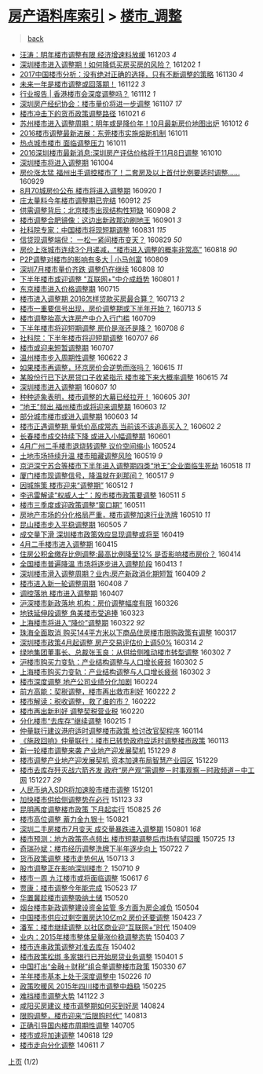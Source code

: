 [房产语料库索引](../../README.md)  > [楼市_调整](楼市_调整.md)
====
> [back](../README.md)

- [汪涛：明年楼市调整有限 经济增速料放缓](http://jkwz.applinzi.com/ittc/6907251217599562757.html#%E6%B1%AA%E6%B6%9B%EF%BC%9A%E6%98%8E%E5%B9%B4%E6%A5%BC%E5%B8%82%E8%B0%83%E6%95%B4%E6%9C%89%E9%99%90+%E7%BB%8F%E6%B5%8E%E5%A2%9E%E9%80%9F%E6%96%99%E6%94%BE%E7%BC%93) 161203 *4* 
- [深圳楼市进入调整期！如何降低买房买房的风险？](http://jkwz.applinzi.com/ittc/6907105115889992709.html#%E6%B7%B1%E5%9C%B3%E6%A5%BC%E5%B8%82%E8%BF%9B%E5%85%A5%E8%B0%83%E6%95%B4%E6%9C%9F%EF%BC%81%E5%A6%82%E4%BD%95%E9%99%8D%E4%BD%8E%E4%B9%B0%E6%88%BF%E4%B9%B0%E6%88%BF%E7%9A%84%E9%A3%8E%E9%99%A9%EF%BC%9F) 161202 *1* 
- [2017中国楼市分析：没有绝对正确的选择，只有不断调整的策略](http://jkwz.applinzi.com/ittc/6906321031051871236.html#2017%E4%B8%AD%E5%9B%BD%E6%A5%BC%E5%B8%82%E5%88%86%E6%9E%90%EF%BC%9A%E6%B2%A1%E6%9C%89%E7%BB%9D%E5%AF%B9%E6%AD%A3%E7%A1%AE%E7%9A%84%E9%80%89%E6%8B%A9%EF%BC%8C%E5%8F%AA%E6%9C%89%E4%B8%8D%E6%96%AD%E8%B0%83%E6%95%B4%E7%9A%84%E7%AD%96%E7%95%A5) 161130 *4* 
- [未来一年是楼市调整或回落期！](http://jkwz.applinzi.com/ittc/6903238426777617412.html#%E6%9C%AA%E6%9D%A5%E4%B8%80%E5%B9%B4%E6%98%AF%E6%A5%BC%E5%B8%82%E8%B0%83%E6%95%B4%E6%88%96%E5%9B%9E%E8%90%BD%E6%9C%9F%EF%BC%81) 161122 *3* 
- [行业报告 | 香港楼市会深度调整吗？](http://jkwz.applinzi.com/ittc/6899645453527680004.html#%E8%A1%8C%E4%B8%9A%E6%8A%A5%E5%91%8A+%7C+%E9%A6%99%E6%B8%AF%E6%A5%BC%E5%B8%82%E4%BC%9A%E6%B7%B1%E5%BA%A6%E8%B0%83%E6%95%B4%E5%90%97%EF%BC%9F) 161112 *1* 
- [深圳房产经纪协会：楼市量价将进一步调整](http://jkwz.applinzi.com/ittc/6897826134086910980.html#%E6%B7%B1%E5%9C%B3%E6%88%BF%E4%BA%A7%E7%BB%8F%E7%BA%AA%E5%8D%8F%E4%BC%9A%EF%BC%9A%E6%A5%BC%E5%B8%82%E9%87%8F%E4%BB%B7%E5%B0%86%E8%BF%9B%E4%B8%80%E6%AD%A5%E8%B0%83%E6%95%B4) 161107 *17* 
- [楼市冲击下的货币政策调整路径](http://jkwz.applinzi.com/ittc/6891246561278821380.html#%E6%A5%BC%E5%B8%82%E5%86%B2%E5%87%BB%E4%B8%8B%E7%9A%84%E8%B4%A7%E5%B8%81%E6%94%BF%E7%AD%96%E8%B0%83%E6%95%B4%E8%B7%AF%E5%BE%84) 161021 *6* 
- [苏州楼市进入调整周期：明年或是降价年！10月最新房价地图出炉](http://jkwz.applinzi.com/ittc/6888049696236372996.html#%E8%8B%8F%E5%B7%9E%E6%A5%BC%E5%B8%82%E8%BF%9B%E5%85%A5%E8%B0%83%E6%95%B4%E5%91%A8%E6%9C%9F%EF%BC%9A%E6%98%8E%E5%B9%B4%E6%88%96%E6%98%AF%E9%99%8D%E4%BB%B7%E5%B9%B4%EF%BC%8110%E6%9C%88%E6%9C%80%E6%96%B0%E6%88%BF%E4%BB%B7%E5%9C%B0%E5%9B%BE%E5%87%BA%E7%82%89) 161012 *6* 
- [2016楼市调整最新进展：东莞楼市实施熔断机制](http://jkwz.applinzi.com/ittc/6887663833144886276.html#2016%E6%A5%BC%E5%B8%82%E8%B0%83%E6%95%B4%E6%9C%80%E6%96%B0%E8%BF%9B%E5%B1%95%EF%BC%9A%E4%B8%9C%E8%8E%9E%E6%A5%BC%E5%B8%82%E5%AE%9E%E6%96%BD%E7%86%94%E6%96%AD%E6%9C%BA%E5%88%B6) 161011  
- [热点城市楼市 面临调整压力](http://jkwz.applinzi.com/ittc/6887551720506262533.html#%E7%83%AD%E7%82%B9%E5%9F%8E%E5%B8%82%E6%A5%BC%E5%B8%82+%E9%9D%A2%E4%B8%B4%E8%B0%83%E6%95%B4%E5%8E%8B%E5%8A%9B) 161011  
- [2016深圳楼市最新消息:深圳房产评估价格将于11月8日调整](http://jkwz.applinzi.com/ittc/6887296837853119492.html#2016%E6%B7%B1%E5%9C%B3%E6%A5%BC%E5%B8%82%E6%9C%80%E6%96%B0%E6%B6%88%E6%81%AF%3A%E6%B7%B1%E5%9C%B3%E6%88%BF%E4%BA%A7%E8%AF%84%E4%BC%B0%E4%BB%B7%E6%A0%BC%E5%B0%86%E4%BA%8E11%E6%9C%888%E6%97%A5%E8%B0%83%E6%95%B4) 161010  
- [深圳楼市将进入调整期](http://jkwz.applinzi.com/ittc/6885262040595170308.html#%E6%B7%B1%E5%9C%B3%E6%A5%BC%E5%B8%82%E5%B0%86%E8%BF%9B%E5%85%A5%E8%B0%83%E6%95%B4%E6%9C%9F) 161004  
- [房价涨太猛 福州出手调控楼市了！二套房及以上首付比例要适时调整......](http://jkwz.applinzi.com/ittc/6883322965600502789.html#%E6%88%BF%E4%BB%B7%E6%B6%A8%E5%A4%AA%E7%8C%9B+%E7%A6%8F%E5%B7%9E%E5%87%BA%E6%89%8B%E8%B0%83%E6%8E%A7%E6%A5%BC%E5%B8%82%E4%BA%86%EF%BC%81%E4%BA%8C%E5%A5%97%E6%88%BF%E5%8F%8A%E4%BB%A5%E4%B8%8A%E9%A6%96%E4%BB%98%E6%AF%94%E4%BE%8B%E8%A6%81%E9%80%82%E6%97%B6%E8%B0%83%E6%95%B4......) 160929  
- [8月70城房价公布 楼市将进入调整期](http://jkwz.applinzi.com/ittc/6879656546824356869.html#8%E6%9C%8870%E5%9F%8E%E6%88%BF%E4%BB%B7%E5%85%AC%E5%B8%83+%E6%A5%BC%E5%B8%82%E5%B0%86%E8%BF%9B%E5%85%A5%E8%B0%83%E6%95%B4%E6%9C%9F) 160920 *1* 
- [庄太量料今年楼市调整期已完结](http://jkwz.applinzi.com/ittc/6876968295713997828.html#%E5%BA%84%E5%A4%AA%E9%87%8F%E6%96%99%E4%BB%8A%E5%B9%B4%E6%A5%BC%E5%B8%82%E8%B0%83%E6%95%B4%E6%9C%9F%E5%B7%B2%E5%AE%8C%E7%BB%93) 160912 *25* 
- [供需调整背后：北京楼市出现结构性短缺](http://jkwz.applinzi.com/ittc/6875360956196062212.html#%E4%BE%9B%E9%9C%80%E8%B0%83%E6%95%B4%E8%83%8C%E5%90%8E%EF%BC%9A%E5%8C%97%E4%BA%AC%E6%A5%BC%E5%B8%82%E5%87%BA%E7%8E%B0%E7%BB%93%E6%9E%84%E6%80%A7%E7%9F%AD%E7%BC%BA) 160908 *2* 
- [楼市调整合肥镜像：这边出新政那边刷地王](http://jkwz.applinzi.com/ittc/6872839804437398532.html#%E6%A5%BC%E5%B8%82%E8%B0%83%E6%95%B4%E5%90%88%E8%82%A5%E9%95%9C%E5%83%8F%EF%BC%9A%E8%BF%99%E8%BE%B9%E5%87%BA%E6%96%B0%E6%94%BF%E9%82%A3%E8%BE%B9%E5%88%B7%E5%9C%B0%E7%8E%8B) 160901 *3* 
- [社科院专家：中国楼市将现短期调整](http://jkwz.applinzi.com/ittc/6872422600441070596.html#%E7%A4%BE%E7%A7%91%E9%99%A2%E4%B8%93%E5%AE%B6%EF%BC%9A%E4%B8%AD%E5%9B%BD%E6%A5%BC%E5%B8%82%E5%B0%86%E7%8E%B0%E7%9F%AD%E6%9C%9F%E8%B0%83%E6%95%B4) 160831 *115* 
- [信贷现调整端倪： 一松一紧间楼市变天？](http://jkwz.applinzi.com/ittc/6871583370735256581.html#%E4%BF%A1%E8%B4%B7%E7%8E%B0%E8%B0%83%E6%95%B4%E7%AB%AF%E5%80%AA%EF%BC%9A+%E4%B8%80%E6%9D%BE%E4%B8%80%E7%B4%A7%E9%97%B4%E6%A5%BC%E5%B8%82%E5%8F%98%E5%A4%A9%EF%BC%9F) 160829 *50* 
- [房价上涨城市连续3个月递减，“楼市进入调整的概率非常高”](http://jkwz.applinzi.com/ittc/6867660395464098821.html#%E6%88%BF%E4%BB%B7%E4%B8%8A%E6%B6%A8%E5%9F%8E%E5%B8%82%E8%BF%9E%E7%BB%AD3%E4%B8%AA%E6%9C%88%E9%80%92%E5%87%8F%EF%BC%8C%E2%80%9C%E6%A5%BC%E5%B8%82%E8%BF%9B%E5%85%A5%E8%B0%83%E6%95%B4%E7%9A%84%E6%A6%82%E7%8E%87%E9%9D%9E%E5%B8%B8%E9%AB%98%E2%80%9D) 160818 *90* 
- [P2P调整对楼市的影响有多大 | 小马创富](http://jkwz.applinzi.com/ittc/6864281255516046340.html#P2P%E8%B0%83%E6%95%B4%E5%AF%B9%E6%A5%BC%E5%B8%82%E7%9A%84%E5%BD%B1%E5%93%8D%E6%9C%89%E5%A4%9A%E5%A4%A7+%7C+%E5%B0%8F%E9%A9%AC%E5%88%9B%E5%AF%8C) 160809  
- [深圳7月楼市量价齐跌 调整仍在继续](http://jkwz.applinzi.com/ittc/6863790134146892804.html#%E6%B7%B1%E5%9C%B37%E6%9C%88%E6%A5%BC%E5%B8%82%E9%87%8F%E4%BB%B7%E9%BD%90%E8%B7%8C+%E8%B0%83%E6%95%B4%E4%BB%8D%E5%9C%A8%E7%BB%A7%E7%BB%AD) 160808 *10* 
- [下半年楼市或迎调整 &quot;互联网+&quot;中介成趋势](http://jkwz.applinzi.com/ittc/6861388354079425540.html#%E4%B8%8B%E5%8D%8A%E5%B9%B4%E6%A5%BC%E5%B8%82%E6%88%96%E8%BF%8E%E8%B0%83%E6%95%B4+%26quot%3B%E4%BA%92%E8%81%94%E7%BD%91%2B%26quot%3B%E4%B8%AD%E4%BB%8B%E6%88%90%E8%B6%8B%E5%8A%BF) 160801 *1* 
- [东京楼市进入价格调整期](http://jkwz.applinzi.com/ittc/6854987996260205572.html#%E4%B8%9C%E4%BA%AC%E6%A5%BC%E5%B8%82%E8%BF%9B%E5%85%A5%E4%BB%B7%E6%A0%BC%E8%B0%83%E6%95%B4%E6%9C%9F) 160715  
- [楼市进入调整期 2016怎样贷款买房最合算？](http://jkwz.applinzi.com/ittc/6854405961661547525.html#%E6%A5%BC%E5%B8%82%E8%BF%9B%E5%85%A5%E8%B0%83%E6%95%B4%E6%9C%9F+2016%E6%80%8E%E6%A0%B7%E8%B4%B7%E6%AC%BE%E4%B9%B0%E6%88%BF%E6%9C%80%E5%90%88%E7%AE%97%EF%BC%9F) 160713 *2* 
- [楼市一重要信号出现，房价调整期或下半年开始？](http://jkwz.applinzi.com/ittc/6854405696266961925.html#%E6%A5%BC%E5%B8%82%E4%B8%80%E9%87%8D%E8%A6%81%E4%BF%A1%E5%8F%B7%E5%87%BA%E7%8E%B0%EF%BC%8C%E6%88%BF%E4%BB%B7%E8%B0%83%E6%95%B4%E6%9C%9F%E6%88%96%E4%B8%8B%E5%8D%8A%E5%B9%B4%E5%BC%80%E5%A7%8B%EF%BC%9F) 160713 *5* 
- [楼市调整抬高大连房产中介入行门槛](http://jkwz.applinzi.com/ittc/6852771896160158725.html#%E6%A5%BC%E5%B8%82%E8%B0%83%E6%95%B4%E6%8A%AC%E9%AB%98%E5%A4%A7%E8%BF%9E%E6%88%BF%E4%BA%A7%E4%B8%AD%E4%BB%8B%E5%85%A5%E8%A1%8C%E9%97%A8%E6%A7%9B) 160709  
- [下半年楼市将迎短期调整 房价是涨还是降？](http://jkwz.applinzi.com/ittc/6852416198641452036.html#%E4%B8%8B%E5%8D%8A%E5%B9%B4%E6%A5%BC%E5%B8%82%E5%B0%86%E8%BF%8E%E7%9F%AD%E6%9C%9F%E8%B0%83%E6%95%B4+%E6%88%BF%E4%BB%B7%E6%98%AF%E6%B6%A8%E8%BF%98%E6%98%AF%E9%99%8D%EF%BC%9F) 160708 *6* 
- [社科院：下半年楼市将迎短期调整](http://jkwz.applinzi.com/ittc/6852020253512696837.html#%E7%A4%BE%E7%A7%91%E9%99%A2%EF%BC%9A%E4%B8%8B%E5%8D%8A%E5%B9%B4%E6%A5%BC%E5%B8%82%E5%B0%86%E8%BF%8E%E7%9F%AD%E6%9C%9F%E8%B0%83%E6%95%B4) 160707 *66* 
- [楼市或迎来短暂调整期](http://jkwz.applinzi.com/ittc/6851940048400024580.html#%E6%A5%BC%E5%B8%82%E6%88%96%E8%BF%8E%E6%9D%A5%E7%9F%AD%E6%9A%82%E8%B0%83%E6%95%B4%E6%9C%9F) 160707  
- [温州楼市步入周期性调整](http://jkwz.applinzi.com/ittc/6846479318389359620.html#%E6%B8%A9%E5%B7%9E%E6%A5%BC%E5%B8%82%E6%AD%A5%E5%85%A5%E5%91%A8%E6%9C%9F%E6%80%A7%E8%B0%83%E6%95%B4) 160622 *3* 
- [如果楼市再调整，环京房价会逆势而涨吗？](http://jkwz.applinzi.com/ittc/6843991137702118405.html#%E5%A6%82%E6%9E%9C%E6%A5%BC%E5%B8%82%E5%86%8D%E8%B0%83%E6%95%B4%EF%BC%8C%E7%8E%AF%E4%BA%AC%E6%88%BF%E4%BB%B7%E4%BC%9A%E9%80%86%E5%8A%BF%E8%80%8C%E6%B6%A8%E5%90%97%EF%BC%9F) 160615 *11* 
- [某股份行已下达房贷口子收紧指示 楼市接下来大概率调整](http://jkwz.applinzi.com/ittc/6843897942435693573.html#%E6%9F%90%E8%82%A1%E4%BB%BD%E8%A1%8C%E5%B7%B2%E4%B8%8B%E8%BE%BE%E6%88%BF%E8%B4%B7%E5%8F%A3%E5%AD%90%E6%94%B6%E7%B4%A7%E6%8C%87%E7%A4%BA+%E6%A5%BC%E5%B8%82%E6%8E%A5%E4%B8%8B%E6%9D%A5%E5%A4%A7%E6%A6%82%E7%8E%87%E8%B0%83%E6%95%B4) 160615 *74* 
- [深圳楼市进入调整期](http://jkwz.applinzi.com/ittc/6841016142277379076.html#%E6%B7%B1%E5%9C%B3%E6%A5%BC%E5%B8%82%E8%BF%9B%E5%85%A5%E8%B0%83%E6%95%B4%E6%9C%9F) 160607 *10* 
- [种种迹象表明，楼市调整的大幕已经拉开！](http://jkwz.applinzi.com/ittc/6840182834924618757.html#%E7%A7%8D%E7%A7%8D%E8%BF%B9%E8%B1%A1%E8%A1%A8%E6%98%8E%EF%BC%8C%E6%A5%BC%E5%B8%82%E8%B0%83%E6%95%B4%E7%9A%84%E5%A4%A7%E5%B9%95%E5%B7%B2%E7%BB%8F%E6%8B%89%E5%BC%80%EF%BC%81) 160605 *301* 
- [“地王”频出 福州楼市或将迎来调整期](http://jkwz.applinzi.com/ittc/6839421831404323844.html#%E2%80%9C%E5%9C%B0%E7%8E%8B%E2%80%9D%E9%A2%91%E5%87%BA+%E7%A6%8F%E5%B7%9E%E6%A5%BC%E5%B8%82%E6%88%96%E5%B0%86%E8%BF%8E%E6%9D%A5%E8%B0%83%E6%95%B4%E6%9C%9F) 160603 *12* 
- [部分城市楼市或进入调整期](http://jkwz.applinzi.com/ittc/6839398448427959301.html#%E9%83%A8%E5%88%86%E5%9F%8E%E5%B8%82%E6%A5%BC%E5%B8%82%E6%88%96%E8%BF%9B%E5%85%A5%E8%B0%83%E6%95%B4%E6%9C%9F) 160603 *14* 
- [楼市正遇调整期 量低价高成常态 当前该不该追高买入？](http://jkwz.applinzi.com/ittc/6839067278867694597.html#%E6%A5%BC%E5%B8%82%E6%AD%A3%E9%81%87%E8%B0%83%E6%95%B4%E6%9C%9F+%E9%87%8F%E4%BD%8E%E4%BB%B7%E9%AB%98%E6%88%90%E5%B8%B8%E6%80%81+%E5%BD%93%E5%89%8D%E8%AF%A5%E4%B8%8D%E8%AF%A5%E8%BF%BD%E9%AB%98%E4%B9%B0%E5%85%A5%EF%BC%9F) 160602 *2* 
- [长春楼市成交持续下降 或进入小幅调整期](http://jkwz.applinzi.com/ittc/6838675910563464196.html#%E9%95%BF%E6%98%A5%E6%A5%BC%E5%B8%82%E6%88%90%E4%BA%A4%E6%8C%81%E7%BB%AD%E4%B8%8B%E9%99%8D+%E6%88%96%E8%BF%9B%E5%85%A5%E5%B0%8F%E5%B9%85%E8%B0%83%E6%95%B4%E6%9C%9F) 160601  
- [4月广州二手楼市退烧转调整 议价空间缩小](http://jkwz.applinzi.com/ittc/6835852327520830468.html#4%E6%9C%88%E5%B9%BF%E5%B7%9E%E4%BA%8C%E6%89%8B%E6%A5%BC%E5%B8%82%E9%80%80%E7%83%A7%E8%BD%AC%E8%B0%83%E6%95%B4+%E8%AE%AE%E4%BB%B7%E7%A9%BA%E9%97%B4%E7%BC%A9%E5%B0%8F) 160524  
- [土地市场持续升温 楼市暗藏调整风险](http://jkwz.applinzi.com/ittc/6833933296769434629.html#%E5%9C%9F%E5%9C%B0%E5%B8%82%E5%9C%BA%E6%8C%81%E7%BB%AD%E5%8D%87%E6%B8%A9+%E6%A5%BC%E5%B8%82%E6%9A%97%E8%97%8F%E8%B0%83%E6%95%B4%E9%A3%8E%E9%99%A9) 160519 *9* 
- [京沪深宁苏合等楼市下半年进入调整期四类“地王”企业面临生死劫](http://jkwz.applinzi.com/ittc/6833499868169241604.html#%E4%BA%AC%E6%B2%AA%E6%B7%B1%E5%AE%81%E8%8B%8F%E5%90%88%E7%AD%89%E6%A5%BC%E5%B8%82%E4%B8%8B%E5%8D%8A%E5%B9%B4%E8%BF%9B%E5%85%A5%E8%B0%83%E6%95%B4%E6%9C%9F%E5%9B%9B%E7%B1%BB%E2%80%9C%E5%9C%B0%E7%8E%8B%E2%80%9D%E4%BC%81%E4%B8%9A%E9%9D%A2%E4%B8%B4%E7%94%9F%E6%AD%BB%E5%8A%AB) 160518 *11* 
- [厦门楼市现调整信号，降温就在刹那间？](http://jkwz.applinzi.com/ittc/6833119057595073540.html#%E5%8E%A6%E9%97%A8%E6%A5%BC%E5%B8%82%E7%8E%B0%E8%B0%83%E6%95%B4%E4%BF%A1%E5%8F%B7%EF%BC%8C%E9%99%8D%E6%B8%A9%E5%B0%B1%E5%9C%A8%E5%88%B9%E9%82%A3%E9%97%B4%EF%BC%9F) 160517 *9* 
- [因城施策 楼市迎来“调整期”](http://jkwz.applinzi.com/ittc/6831268177757340676.html#%E5%9B%A0%E5%9F%8E%E6%96%BD%E7%AD%96+%E6%A5%BC%E5%B8%82%E8%BF%8E%E6%9D%A5%E2%80%9C%E8%B0%83%E6%95%B4%E6%9C%9F%E2%80%9D) 160512 *1* 
- [李迅雷解读“权威人士”：股市楼市政策要调整](http://jkwz.applinzi.com/ittc/6831069232452076548.html#%E6%9D%8E%E8%BF%85%E9%9B%B7%E8%A7%A3%E8%AF%BB%E2%80%9C%E6%9D%83%E5%A8%81%E4%BA%BA%E5%A3%AB%E2%80%9D%EF%BC%9A%E8%82%A1%E5%B8%82%E6%A5%BC%E5%B8%82%E6%94%BF%E7%AD%96%E8%A6%81%E8%B0%83%E6%95%B4) 160511 *5* 
- [楼市三季度或迎政策调整“窗口期”](http://jkwz.applinzi.com/ittc/6830770870850946052.html#%E6%A5%BC%E5%B8%82%E4%B8%89%E5%AD%A3%E5%BA%A6%E6%88%96%E8%BF%8E%E6%94%BF%E7%AD%96%E8%B0%83%E6%95%B4%E2%80%9C%E7%AA%97%E5%8F%A3%E6%9C%9F%E2%80%9D) 160511  
- [房地产市场的分化格局严重，楼市调整加速行业洗牌](http://jkwz.applinzi.com/ittc/6830543288947704836.html#%E6%88%BF%E5%9C%B0%E4%BA%A7%E5%B8%82%E5%9C%BA%E7%9A%84%E5%88%86%E5%8C%96%E6%A0%BC%E5%B1%80%E4%B8%A5%E9%87%8D%EF%BC%8C%E6%A5%BC%E5%B8%82%E8%B0%83%E6%95%B4%E5%8A%A0%E9%80%9F%E8%A1%8C%E4%B8%9A%E6%B4%97%E7%89%8C) 160510 *11* 
- [昆山楼市步入平稳调整期](http://jkwz.applinzi.com/ittc/6828665965214434309.html#%E6%98%86%E5%B1%B1%E6%A5%BC%E5%B8%82%E6%AD%A5%E5%85%A5%E5%B9%B3%E7%A8%B3%E8%B0%83%E6%95%B4%E6%9C%9F) 160505 *7* 
- [成交量下滑 深圳楼市政策效应显现调整或将至](http://jkwz.applinzi.com/ittc/6822722323408749572.html#%E6%88%90%E4%BA%A4%E9%87%8F%E4%B8%8B%E6%BB%91+%E6%B7%B1%E5%9C%B3%E6%A5%BC%E5%B8%82%E6%94%BF%E7%AD%96%E6%95%88%E5%BA%94%E6%98%BE%E7%8E%B0%E8%B0%83%E6%95%B4%E6%88%96%E5%B0%86%E8%87%B3) 160419  
- [4月二手楼市进入调整期](http://jkwz.applinzi.com/ittc/6821197195575297028.html#4%E6%9C%88%E4%BA%8C%E6%89%8B%E6%A5%BC%E5%B8%82%E8%BF%9B%E5%85%A5%E8%B0%83%E6%95%B4%E6%9C%9F) 160415  
- [住房公积金缴存比例调整:最高比例降至12% 是否影响楼市房价？](http://jkwz.applinzi.com/ittc/6820987576718459908.html#%E4%BD%8F%E6%88%BF%E5%85%AC%E7%A7%AF%E9%87%91%E7%BC%B4%E5%AD%98%E6%AF%94%E4%BE%8B%E8%B0%83%E6%95%B4%3A%E6%9C%80%E9%AB%98%E6%AF%94%E4%BE%8B%E9%99%8D%E8%87%B312%25+%E6%98%AF%E5%90%A6%E5%BD%B1%E5%93%8D%E6%A5%BC%E5%B8%82%E6%88%BF%E4%BB%B7%EF%BC%9F) 160414  
- [全国楼市普遍降温 市场将逐步进入调整阶段](http://jkwz.applinzi.com/ittc/6820604920428233733.html#%E5%85%A8%E5%9B%BD%E6%A5%BC%E5%B8%82%E6%99%AE%E9%81%8D%E9%99%8D%E6%B8%A9+%E5%B8%82%E5%9C%BA%E5%B0%86%E9%80%90%E6%AD%A5%E8%BF%9B%E5%85%A5%E8%B0%83%E6%95%B4%E9%98%B6%E6%AE%B5) 160413 *1* 
- [深圳楼市滑入调整周期？业内:房产新政消化期短暂](http://jkwz.applinzi.com/ittc/6818997372151399429.html#%E6%B7%B1%E5%9C%B3%E6%A5%BC%E5%B8%82%E6%BB%91%E5%85%A5%E8%B0%83%E6%95%B4%E5%91%A8%E6%9C%9F%EF%BC%9F%E4%B8%9A%E5%86%85%3A%E6%88%BF%E4%BA%A7%E6%96%B0%E6%94%BF%E6%B6%88%E5%8C%96%E6%9C%9F%E7%9F%AD%E6%9A%82) 160409 *2* 
- [楼市进入新一轮调整周期](http://jkwz.applinzi.com/ittc/6818583509954200581.html#%E6%A5%BC%E5%B8%82%E8%BF%9B%E5%85%A5%E6%96%B0%E4%B8%80%E8%BD%AE%E8%B0%83%E6%95%B4%E5%91%A8%E6%9C%9F) 160408 *7* 
- [调控落地 楼市进入调整期](http://jkwz.applinzi.com/ittc/6818310556364571652.html#%E8%B0%83%E6%8E%A7%E8%90%BD%E5%9C%B0+%E6%A5%BC%E5%B8%82%E8%BF%9B%E5%85%A5%E8%B0%83%E6%95%B4%E6%9C%9F) 160407  
- [沪深楼市新政落地 机构：房价调整幅度有限](http://jkwz.applinzi.com/ittc/6813926227484083205.html#%E6%B2%AA%E6%B7%B1%E6%A5%BC%E5%B8%82%E6%96%B0%E6%94%BF%E8%90%BD%E5%9C%B0+%E6%9C%BA%E6%9E%84%EF%BC%9A%E6%88%BF%E4%BB%B7%E8%B0%83%E6%95%B4%E5%B9%85%E5%BA%A6%E6%9C%89%E9%99%90) 160326  
- [地铁延伸段调整 角美楼市受追捧](http://jkwz.applinzi.com/ittc/6812703163383546885.html#%E5%9C%B0%E9%93%81%E5%BB%B6%E4%BC%B8%E6%AE%B5%E8%B0%83%E6%95%B4+%E8%A7%92%E7%BE%8E%E6%A5%BC%E5%B8%82%E5%8F%97%E8%BF%BD%E6%8D%A7) 160323  
- [上海楼市将进入“降价”调整期](http://jkwz.applinzi.com/ittc/6812357818959004677.html#%E4%B8%8A%E6%B5%B7%E6%A5%BC%E5%B8%82%E5%B0%86%E8%BF%9B%E5%85%A5%E2%80%9C%E9%99%8D%E4%BB%B7%E2%80%9D%E8%B0%83%E6%95%B4%E6%9C%9F) 160322 *92* 
- [珠海全面取消 购买144平方米以下商品住房楼市限购政策有调整](http://jkwz.applinzi.com/ittc/6810503620621517828.html#%E7%8F%A0%E6%B5%B7%E5%85%A8%E9%9D%A2%E5%8F%96%E6%B6%88+%E8%B4%AD%E4%B9%B0144%E5%B9%B3%E6%96%B9%E7%B1%B3%E4%BB%A5%E4%B8%8B%E5%95%86%E5%93%81%E4%BD%8F%E6%88%BF%E6%A5%BC%E5%B8%82%E9%99%90%E8%B4%AD%E6%94%BF%E7%AD%96%E6%9C%89%E8%B0%83%E6%95%B4) 160317  
- [深圳楼市政策4月起调整 房产交易评估价上调50%](http://jkwz.applinzi.com/ittc/6809476045979780100.html#%E6%B7%B1%E5%9C%B3%E6%A5%BC%E5%B8%82%E6%94%BF%E7%AD%964%E6%9C%88%E8%B5%B7%E8%B0%83%E6%95%B4+%E6%88%BF%E4%BA%A7%E4%BA%A4%E6%98%93%E8%AF%84%E4%BC%B0%E4%BB%B7%E4%B8%8A%E8%B0%8350%25) 160314 *2* 
- [绿地集团董事长、总裁张玉良：从供给侧推动楼市转型调整](http://jkwz.applinzi.com/ittc/6805112147424052229.html#%E7%BB%BF%E5%9C%B0%E9%9B%86%E5%9B%A2%E8%91%A3%E4%BA%8B%E9%95%BF%E3%80%81%E6%80%BB%E8%A3%81%E5%BC%A0%E7%8E%89%E8%89%AF%EF%BC%9A%E4%BB%8E%E4%BE%9B%E7%BB%99%E4%BE%A7%E6%8E%A8%E5%8A%A8%E6%A5%BC%E5%B8%82%E8%BD%AC%E5%9E%8B%E8%B0%83%E6%95%B4) 160302 *7* 
- [沪楼市购买力变轨：产业结构调整与人口增长疲弱](http://jkwz.applinzi.com/ittc/6804890336656622596.html#%E6%B2%AA%E6%A5%BC%E5%B8%82%E8%B4%AD%E4%B9%B0%E5%8A%9B%E5%8F%98%E8%BD%A8%EF%BC%9A%E4%BA%A7%E4%B8%9A%E7%BB%93%E6%9E%84%E8%B0%83%E6%95%B4%E4%B8%8E%E4%BA%BA%E5%8F%A3%E5%A2%9E%E9%95%BF%E7%96%B2%E5%BC%B1) 160302 *5* 
- [上海楼市购买力变轨：产业结构调整与人口增长疲弱](http://jkwz.applinzi.com/ittc/6804833731357443077.html#%E4%B8%8A%E6%B5%B7%E6%A5%BC%E5%B8%82%E8%B4%AD%E4%B9%B0%E5%8A%9B%E5%8F%98%E8%BD%A8%EF%BC%9A%E4%BA%A7%E4%B8%9A%E7%BB%93%E6%9E%84%E8%B0%83%E6%95%B4%E4%B8%8E%E4%BA%BA%E5%8F%A3%E5%A2%9E%E9%95%BF%E7%96%B2%E5%BC%B1) 160302 *3* 
- [楼市深度调整 地产公司业绩分化加剧](http://jkwz.applinzi.com/ittc/6802189326586741764.html#%E6%A5%BC%E5%B8%82%E6%B7%B1%E5%BA%A6%E8%B0%83%E6%95%B4+%E5%9C%B0%E4%BA%A7%E5%85%AC%E5%8F%B8%E4%B8%9A%E7%BB%A9%E5%88%86%E5%8C%96%E5%8A%A0%E5%89%A7) 160224  
- [前方高能：契税调整，楼市再出救市利好](http://jkwz.applinzi.com/ittc/6801702608871883780.html#%E5%89%8D%E6%96%B9%E9%AB%98%E8%83%BD%EF%BC%9A%E5%A5%91%E7%A8%8E%E8%B0%83%E6%95%B4%EF%BC%8C%E6%A5%BC%E5%B8%82%E5%86%8D%E5%87%BA%E6%95%91%E5%B8%82%E5%88%A9%E5%A5%BD) 160222 *2* 
- [楼市解读：税收调整，救了谁的市？](http://jkwz.applinzi.com/ittc/6801626768255484932.html#%E6%A5%BC%E5%B8%82%E8%A7%A3%E8%AF%BB%EF%BC%9A%E7%A8%8E%E6%94%B6%E8%B0%83%E6%95%B4%EF%BC%8C%E6%95%91%E4%BA%86%E8%B0%81%E7%9A%84%E5%B8%82%EF%BC%9F) 160222  
- [楼市再出新利好 调整契税营业税](http://jkwz.applinzi.com/ittc/6800890078389863429.html#%E6%A5%BC%E5%B8%82%E5%86%8D%E5%87%BA%E6%96%B0%E5%88%A9%E5%A5%BD+%E8%B0%83%E6%95%B4%E5%A5%91%E7%A8%8E%E8%90%A5%E4%B8%9A%E7%A8%8E) 160220  
- [分化楼市“去库存”继续调整](http://jkwz.applinzi.com/ittc/6799017594879214597.html#%E5%88%86%E5%8C%96%E6%A5%BC%E5%B8%82%E2%80%9C%E5%8E%BB%E5%BA%93%E5%AD%98%E2%80%9D%E7%BB%A7%E7%BB%AD%E8%B0%83%E6%95%B4) 160215 *1* 
- [仲量联行建议港府适时调整楼市政策 检讨改官契程序](http://jkwz.applinzi.com/ittc/6787072752464954372.html#%E4%BB%B2%E9%87%8F%E8%81%94%E8%A1%8C%E5%BB%BA%E8%AE%AE%E6%B8%AF%E5%BA%9C%E9%80%82%E6%97%B6%E8%B0%83%E6%95%B4%E6%A5%BC%E5%B8%82%E6%94%BF%E7%AD%96+%E6%A3%80%E8%AE%A8%E6%94%B9%E5%AE%98%E5%A5%91%E7%A8%8B%E5%BA%8F) 160114  
- [《施政回响》仲量联行：楼市已转势政府应适时调整楼市政策](http://jkwz.applinzi.com/ittc/6786869521306616837.html#%E3%80%8A%E6%96%BD%E6%94%BF%E5%9B%9E%E5%93%8D%E3%80%8B%E4%BB%B2%E9%87%8F%E8%81%94%E8%A1%8C%EF%BC%9A%E6%A5%BC%E5%B8%82%E5%B7%B2%E8%BD%AC%E5%8A%BF%E6%94%BF%E5%BA%9C%E5%BA%94%E9%80%82%E6%97%B6%E8%B0%83%E6%95%B4%E6%A5%BC%E5%B8%82%E6%94%BF%E7%AD%96) 160113  
- [新一轮楼市调整来袭 产业地产迎发展契机](http://jkwz.applinzi.com/ittc/6781229834781066245.html#%E6%96%B0%E4%B8%80%E8%BD%AE%E6%A5%BC%E5%B8%82%E8%B0%83%E6%95%B4%E6%9D%A5%E8%A2%AD+%E4%BA%A7%E4%B8%9A%E5%9C%B0%E4%BA%A7%E8%BF%8E%E5%8F%91%E5%B1%95%E5%A5%91%E6%9C%BA) 151229 *8* 
- [楼市调整产业地产迎发展契机 资本加速布局智慧产业园区](http://jkwz.applinzi.com/ittc/6781029694472455172.html#%E6%A5%BC%E5%B8%82%E8%B0%83%E6%95%B4%E4%BA%A7%E4%B8%9A%E5%9C%B0%E4%BA%A7%E8%BF%8E%E5%8F%91%E5%B1%95%E5%A5%91%E6%9C%BA+%E8%B5%84%E6%9C%AC%E5%8A%A0%E9%80%9F%E5%B8%83%E5%B1%80%E6%99%BA%E6%85%A7%E4%BA%A7%E4%B8%9A%E5%9B%AD%E5%8C%BA) 151229  
- [楼市去库存歼灭战六箭齐发 政府“房产观”需调整－时事观察－时政频道－中工网](http://jkwz.applinzi.com/ittc/6780311577333072900.html#%E6%A5%BC%E5%B8%82%E5%8E%BB%E5%BA%93%E5%AD%98%E6%AD%BC%E7%81%AD%E6%88%98%E5%85%AD%E7%AE%AD%E9%BD%90%E5%8F%91+%E6%94%BF%E5%BA%9C%E2%80%9C%E6%88%BF%E4%BA%A7%E8%A7%82%E2%80%9D%E9%9C%80%E8%B0%83%E6%95%B4%EF%BC%8D%E6%97%B6%E4%BA%8B%E8%A7%82%E5%AF%9F%EF%BC%8D%E6%97%B6%E6%94%BF%E9%A2%91%E9%81%93%EF%BC%8D%E4%B8%AD%E5%B7%A5%E7%BD%91) 151227 *29* 
- [人民币纳入SDR将加速股市楼市调整](http://jkwz.applinzi.com/ittc/6770755023512536068.html#%E4%BA%BA%E6%B0%91%E5%B8%81%E7%BA%B3%E5%85%A5SDR%E5%B0%86%E5%8A%A0%E9%80%9F%E8%82%A1%E5%B8%82%E6%A5%BC%E5%B8%82%E8%B0%83%E6%95%B4) 151201  
- [加快楼市供给侧调整势在必行](http://jkwz.applinzi.com/ittc/6767663862220588036.html#%E5%8A%A0%E5%BF%AB%E6%A5%BC%E5%B8%82%E4%BE%9B%E7%BB%99%E4%BE%A7%E8%B0%83%E6%95%B4%E5%8A%BF%E5%9C%A8%E5%BF%85%E8%A1%8C) 151123 *33* 
- [昆明再度调整楼市政策 下月起实行](http://jkwz.applinzi.com/ittc/6734384153643992068.html#%E6%98%86%E6%98%8E%E5%86%8D%E5%BA%A6%E8%B0%83%E6%95%B4%E6%A5%BC%E5%B8%82%E6%94%BF%E7%AD%96+%E4%B8%8B%E6%9C%88%E8%B5%B7%E5%AE%9E%E8%A1%8C) 150825 *26* 
- [楼市高位调整 蓄力金九银十](http://jkwz.applinzi.com/ittc/6732899147227481092.html#%E6%A5%BC%E5%B8%82%E9%AB%98%E4%BD%8D%E8%B0%83%E6%95%B4+%E8%93%84%E5%8A%9B%E9%87%91%E4%B9%9D%E9%93%B6%E5%8D%81) 150821  
- [深圳二手房楼市7月变天 成交量暴跌进入调整期](http://jkwz.applinzi.com/ittc/547650615500664650.html#%E6%B7%B1%E5%9C%B3%E4%BA%8C%E6%89%8B%E6%88%BF%E6%A5%BC%E5%B8%827%E6%9C%88%E5%8F%98%E5%A4%A9+%E6%88%90%E4%BA%A4%E9%87%8F%E6%9A%B4%E8%B7%8C%E8%BF%9B%E5%85%A5%E8%B0%83%E6%95%B4%E6%9C%9F) 150801 *168* 
- [楼市预测：地方政策亮点频出 楼市短期调整后市场有望回暖](http://jkwz.applinzi.com/ittc/547650615273485791.html#%E6%A5%BC%E5%B8%82%E9%A2%84%E6%B5%8B%EF%BC%9A%E5%9C%B0%E6%96%B9%E6%94%BF%E7%AD%96%E4%BA%AE%E7%82%B9%E9%A2%91%E5%87%BA+%E6%A5%BC%E5%B8%82%E7%9F%AD%E6%9C%9F%E8%B0%83%E6%95%B4%E5%90%8E%E5%B8%82%E5%9C%BA%E6%9C%89%E6%9C%9B%E5%9B%9E%E6%9A%96) 150725 *13* 
- [奇瑞孙斌：楼市经历调整洗牌下半年逐步向上](http://jkwz.applinzi.com/ittc/547650614989404513.html#%E5%A5%87%E7%91%9E%E5%AD%99%E6%96%8C%EF%BC%9A%E6%A5%BC%E5%B8%82%E7%BB%8F%E5%8E%86%E8%B0%83%E6%95%B4%E6%B4%97%E7%89%8C%E4%B8%8B%E5%8D%8A%E5%B9%B4%E9%80%90%E6%AD%A5%E5%90%91%E4%B8%8A) 150722 *7* 
- [货币政策调整 楼市走势何从](http://jkwz.applinzi.com/ittc/547650614991178238.html#%E8%B4%A7%E5%B8%81%E6%94%BF%E7%AD%96%E8%B0%83%E6%95%B4+%E6%A5%BC%E5%B8%82%E8%B5%B0%E5%8A%BF%E4%BD%95%E4%BB%8E) 150713 *3* 
- [股市调整正在影响深圳楼市？](http://jkwz.applinzi.com/ittc/547650615040170770.html#%E8%82%A1%E5%B8%82%E8%B0%83%E6%95%B4%E6%AD%A3%E5%9C%A8%E5%BD%B1%E5%93%8D%E6%B7%B1%E5%9C%B3%E6%A5%BC%E5%B8%82%EF%BC%9F) 150710 *9* 
- [楼市一周 九江楼市或将面临调整](http://jkwz.applinzi.com/ittc/547650611422407419.html#%E6%A5%BC%E5%B8%82%E4%B8%80%E5%91%A8+%E4%B9%9D%E6%B1%9F%E6%A5%BC%E5%B8%82%E6%88%96%E5%B0%86%E9%9D%A2%E4%B8%B4%E8%B0%83%E6%95%B4) 150617 *6* 
- [贾康：楼市调整今年能完成](http://jkwz.applinzi.com/ittc/547650611411399597.html#%E8%B4%BE%E5%BA%B7%EF%BC%9A%E6%A5%BC%E5%B8%82%E8%B0%83%E6%95%B4%E4%BB%8A%E5%B9%B4%E8%83%BD%E5%AE%8C%E6%88%90) 150523 *17* 
- [华置冀趁楼市调整吸纳土储](http://jkwz.applinzi.com/ittc/547650611408240900.html#%E5%8D%8E%E7%BD%AE%E5%86%80%E8%B6%81%E6%A5%BC%E5%B8%82%E8%B0%83%E6%95%B4%E5%90%B8%E7%BA%B3%E5%9C%9F%E5%82%A8) 150520  
- [烟台楼市新政调整建设资金监管 多方面为房企减负](http://jkwz.applinzi.com/ittc/547650611408985916.html#%E7%83%9F%E5%8F%B0%E6%A5%BC%E5%B8%82%E6%96%B0%E6%94%BF%E8%B0%83%E6%95%B4%E5%BB%BA%E8%AE%BE%E8%B5%84%E9%87%91%E7%9B%91%E7%AE%A1+%E5%A4%9A%E6%96%B9%E9%9D%A2%E4%B8%BA%E6%88%BF%E4%BC%81%E5%87%8F%E8%B4%9F) 150504  
- [中国楼市供应过剩空置房达10亿m2 房价还要调整](http://jkwz.applinzi.com/ittc/547650611406913111.html#%E4%B8%AD%E5%9B%BD%E6%A5%BC%E5%B8%82%E4%BE%9B%E5%BA%94%E8%BF%87%E5%89%A9%E7%A9%BA%E7%BD%AE%E6%88%BF%E8%BE%BE10%E4%BA%BFm2+%E6%88%BF%E4%BB%B7%E8%BF%98%E8%A6%81%E8%B0%83%E6%95%B4) 150423 *7* 
- [潘军：楼市继续调整 以社区商业迎“互联网+”时代](http://jkwz.applinzi.com/ittc/547650611403413635.html#%E6%BD%98%E5%86%9B%EF%BC%9A%E6%A5%BC%E5%B8%82%E7%BB%A7%E7%BB%AD%E8%B0%83%E6%95%B4+%E4%BB%A5%E7%A4%BE%E5%8C%BA%E5%95%86%E4%B8%9A%E8%BF%8E%E2%80%9C%E4%BA%92%E8%81%94%E7%BD%91%2B%E2%80%9D%E6%97%B6%E4%BB%A3) 150409  
- [业内：2015年楼市整体呈量涨价稳调整态势](http://jkwz.applinzi.com/ittc/547650611400695103.html#%E4%B8%9A%E5%86%85%EF%BC%9A2015%E5%B9%B4%E6%A5%BC%E5%B8%82%E6%95%B4%E4%BD%93%E5%91%88%E9%87%8F%E6%B6%A8%E4%BB%B7%E7%A8%B3%E8%B0%83%E6%95%B4%E6%80%81%E5%8A%BF) 150403 *7* 
- [楼市连串政策调整对准去库存](http://jkwz.applinzi.com/ittc/547650611403476771.html#%E6%A5%BC%E5%B8%82%E8%BF%9E%E4%B8%B2%E6%94%BF%E7%AD%96%E8%B0%83%E6%95%B4%E5%AF%B9%E5%87%86%E5%8E%BB%E5%BA%93%E5%AD%98) 150402  
- [楼市政策松绑 多家银行已开始房贷业务调整](http://jkwz.applinzi.com/ittc/547650611402579550.html#%E6%A5%BC%E5%B8%82%E6%94%BF%E7%AD%96%E6%9D%BE%E7%BB%91+%E5%A4%9A%E5%AE%B6%E9%93%B6%E8%A1%8C%E5%B7%B2%E5%BC%80%E5%A7%8B%E6%88%BF%E8%B4%B7%E4%B8%9A%E5%8A%A1%E8%B0%83%E6%95%B4) 150401 *5* 
- [中国打出“金融＋财税”组合拳调整楼市政策](http://jkwz.applinzi.com/ittc/547650611401367315.html#%E4%B8%AD%E5%9B%BD%E6%89%93%E5%87%BA%E2%80%9C%E9%87%91%E8%9E%8D%EF%BC%8B%E8%B4%A2%E7%A8%8E%E2%80%9D%E7%BB%84%E5%90%88%E6%8B%B3%E8%B0%83%E6%95%B4%E6%A5%BC%E5%B8%82%E6%94%BF%E7%AD%96) 150330 *67* 
- [羊年楼市基本上处于深度调整中](http://jkwz.applinzi.com/ittc/547650611389356705.html#%E7%BE%8A%E5%B9%B4%E6%A5%BC%E5%B8%82%E5%9F%BA%E6%9C%AC%E4%B8%8A%E5%A4%84%E4%BA%8E%E6%B7%B1%E5%BA%A6%E8%B0%83%E6%95%B4%E4%B8%AD) 150226 *10* 
- [政策吹暖风 2015年四川楼市调整中趋稳](http://jkwz.applinzi.com/ittc/547650611393835855.html#%E6%94%BF%E7%AD%96%E5%90%B9%E6%9A%96%E9%A3%8E+2015%E5%B9%B4%E5%9B%9B%E5%B7%9D%E6%A5%BC%E5%B8%82%E8%B0%83%E6%95%B4%E4%B8%AD%E8%B6%8B%E7%A8%B3) 150225  
- [难挡楼市调整大势](http://jkwz.applinzi.com/ittc/547650611381138707.html#%E9%9A%BE%E6%8C%A1%E6%A5%BC%E5%B8%82%E8%B0%83%E6%95%B4%E5%A4%A7%E5%8A%BF) 141122 *3* 
- [咸阳买房建议 楼市调整期如何买到好房](http://jkwz.applinzi.com/ittc/547650611371947077.html#%E5%92%B8%E9%98%B3%E4%B9%B0%E6%88%BF%E5%BB%BA%E8%AE%AE+%E6%A5%BC%E5%B8%82%E8%B0%83%E6%95%B4%E6%9C%9F%E5%A6%82%E4%BD%95%E4%B9%B0%E5%88%B0%E5%A5%BD%E6%88%BF) 140824  
- [限购调整，楼市迎来“后限购时代”](http://jkwz.applinzi.com/ittc/547650611372225677.html#%E9%99%90%E8%B4%AD%E8%B0%83%E6%95%B4%EF%BC%8C%E6%A5%BC%E5%B8%82%E8%BF%8E%E6%9D%A5%E2%80%9C%E5%90%8E%E9%99%90%E8%B4%AD%E6%97%B6%E4%BB%A3%E2%80%9D) 140813  
- [正确引导国内楼市周期性调整](http://jkwz.applinzi.com/ittc/547650611368933629.html#%E6%AD%A3%E7%A1%AE%E5%BC%95%E5%AF%BC%E5%9B%BD%E5%86%85%E6%A5%BC%E5%B8%82%E5%91%A8%E6%9C%9F%E6%80%A7%E8%B0%83%E6%95%B4) 140705  
- [楼市或将加速调整](http://jkwz.applinzi.com/ittc/547650611366886348.html#%E6%A5%BC%E5%B8%82%E6%88%96%E5%B0%86%E5%8A%A0%E9%80%9F%E8%B0%83%E6%95%B4) 140618 *129* 
- [楼市走向分化调整](http://jkwz.applinzi.com/ittc/547650611367601203.html#%E6%A5%BC%E5%B8%82%E8%B5%B0%E5%90%91%E5%88%86%E5%8C%96%E8%B0%83%E6%95%B4) 140611 *7* 


 [上页](楼市_调整.md)           (1/2)